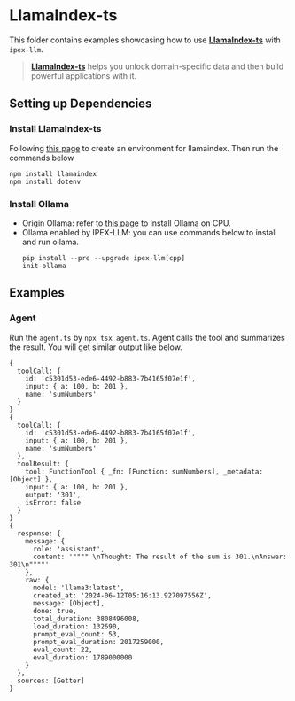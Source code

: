 # LlamaIndex-ts

This folder contains examples showcasing how to use [**LlamaIndex-ts**](https://ts.llamaindex.ai/guides/agents/setup) with `ipex-llm`.
> [**LlamaIndex-ts**](https://ts.llamaindex.ai/guides/agents/setup) helps you unlock domain-specific data and then build powerful applications with it.

## Setting up Dependencies 

### Install LlamaIndex-ts
Following [this page](https://github.com/intel-analytics/ipex-llm/blob/main/python/llm/example/CPU/LlamaIndex/README.md) to create an environment for llamaindex.
Then run the commands below
```
npm install llamaindex
npm install dotenv
```

### Install Ollama
* Origin Ollama: refer to [this page](https://github.com/ollama/ollama) to install Ollama on CPU. 
* Ollama enabled by IPEX-LLM: you can use commands below to install and run ollama. 
    ```
    pip install --pre --upgrade ipex-llm[cpp]
    init-ollama
    ```

## Examples

### Agent

Run the `agent.ts` by `npx tsx agent.ts`. Agent calls the tool and summarizes the result. You will get similar output like below. 
```
{
  toolCall: {
    id: 'c5301d53-ede6-4492-b883-7b4165f07e1f',
    input: { a: 100, b: 201 },
    name: 'sumNumbers'
  }
}
{
  toolCall: {
    id: 'c5301d53-ede6-4492-b883-7b4165f07e1f',
    input: { a: 100, b: 201 },
    name: 'sumNumbers'
  },
  toolResult: {
    tool: FunctionTool { _fn: [Function: sumNumbers], _metadata: [Object] },
    input: { a: 100, b: 201 },
    output: '301',
    isError: false
  }
}
{
  response: {
    message: {
      role: 'assistant',
      content: '"""" \nThought: The result of the sum is 301.\nAnswer: 301\n""""'
    },
    raw: {
      model: 'llama3:latest',
      created_at: '2024-06-12T05:16:13.927097556Z',
      message: [Object],
      done: true,
      total_duration: 3808496008,
      load_duration: 132690,
      prompt_eval_count: 53,
      prompt_eval_duration: 2017259000,
      eval_count: 22,
      eval_duration: 1789000000
    }
  },
  sources: [Getter]
}
```